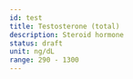 ```yaml
---
id: test
title: Testosterone (total)
description: Steroid hormone
status: draft
unit: ng/dL
range: 290 - 1300
---
```

